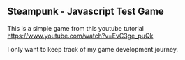 ## Steampunk - Javascript Test Game

This is a simple game from this youtube tutorial https://www.youtube.com/watch?v=EvC3ge_puQk

I only want to keep track of my game development journey.
